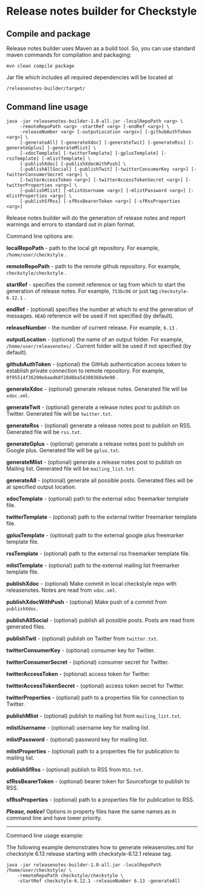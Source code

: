 # Release notes builder for Checkstyle

## Compile and package

Release notes builder uses Maven as a build tool. So, you can use standard maven commands
for compilation and packaging:

```
mvn clean compile package
```

Jar file which includes all required dependencies will be located at

```
/releasenotes-builder/target/
```

## Command line usage
```
java -jar releasenotes-builder-1.0-all.jar -localRepoPath <arg> \
     -remoteRepoPath <arg> -startRef <arg> [-endRef <arg>] \
     -releaseNumber <arg> [-outputLocation <args>] [-githubAuthToken <arg>] \
     [-generateAll] [-generateXdoc] [-generateTwit] [-generateRss] [-generateGplus] [-generateMlist] \
     [-xdocTemplate] [-twitterTemplate] [-gplusTemplate] [-rssTemplate] [-mlistTemplate] \
     [-publishXdoc] [-publishXdocWithPush] \
     [-publishAllSocial] [-publishTwit] [-twitterConsumerKey <arg>] [-twitterConsumerSecret <arg>] \
     [-twiterAccessToken <arg>] [-twitterAccessTokenSecret <arg>] [-twitterProperties <arg>] \
     [-publishMlist] [-mlistUsername <arg>] [-mlistPassword <arg>] [-mlistProperties <arg>] \
     [-publishSfRss] [-sfRssBearerToken <arg>] [-sfRssProperties <arg>]
```

Release notes builder will do the generation of release notes and report warnings and errors to
standard out in plain format.

Command line options are:

**localRepoPath** - path to the local git repository. For example,  ```/home/user/checkstyle``` .

**remoteRepoPath** - path to the remote github repository. For example, ```checkstyle/checkstyle``` .

**startRef** - specifies the commit reference or tag from which to start the generation of
release notes. For example, ```753bc06``` or just tag ```checkstyle-6.12.1``` .

**endRef** - (optional) specifies the number at which to end the generation of messages.
```HEAD``` reference will be used if not specified (by default).

**releaseNumber** - the number of current release. For example, ```6.13``` .

**outputLocation** - (optional) the name of an output folder. For example, ```/home/user/releasenotes/```
. Current folder will be used if not specified (by default).

**githubAuthToken** - (optional) the GitHub authentication access token to establish private connection to remote repository. For example, `0f95514f36200ebaadb8f28d8ba54300360a9e90` .

**generateXdoc** - (optional) generate release notes. Generated file will be ```xdoc.xml```.

**generateTwit** - (optional) generate a release notes post to publish on Twitter. Generated file will be ```twitter.txt```.

**generateRss** - (optional) generate a release notes post to publish on RSS. Generated file will be ```rss.txt```.

**generateGplus** - (optional) generate a release notes post to publish on Google plus. Generated file will be ```gplus.txt```.

**generateMlist** - (optional) generate a release notes post to publish on Mailing list. Generated file will be ```mailing_list.txt```.

**generateAll** - (optional) generate all possible posts. Generated files will be at specified output location.

**xdocTemplate** - (optional) path to the external xdoc freemarker template file.

**twitterTemplate** - (optional) path to the external twitter freemarker template file.

**gplusTemplate** - (optional) path to the external google plus freemarker template file.

**rssTemplate** - (optional) path to the external rss freemarker template file.

**mlistTemplate** - (optional) path to the external mailing list freemarker template file.

**publishXdoc** - (optional) Make commit in local checkstyle repo with releasenotes. Notes are read from ```xdoc.xml```.

**publishXdocWithPush** - (optional) Make push of a commit from ```publishXdoc```.

**publishAllSocial** - (optional) publish all possible posts. Posts are read from generated files.

**publishTwit** - (optional) publish on Twitter from ```twitter.txt```.

**twitterConsumerKey** - (optional) consumer key for Twitter.

**twitterConsumerSecret** - (optional) consumer secret for Twitter.

**twitterAccessToken** - (optional) access token for Twitter.

**twitterAccessTokenSecret** - (optional) access token secret for Twitter.

**twitterProperties** - (optional) path to a properties file for connection to Twitter.

**publishMlist** - (optional) publish to mailing list from ```mailing_list.txt```.

**mlistUsername** - (optional) username key for mailing list.

**mlistPassword** - (optional) password key for mailing list.

**mlistProperties** - (optional) path to a properties file for publication to mailing list.

**publishSfRss** - (optional) publish to RSS from ```RSS.txt```.

**sfRssBearerToken** - (optional) bearer token for Sourceforge to publish to RSS.

**sfRssProperties** - (optional) path to a properties file for publication to RSS.

_**Please, notice!**_
Options in property files have the same names as in command line and have lower priority.

--------------------

Command line usage example:

The following example demonstrates how to generate releasenotes.xml for checkstyle 6.13 release starting with checkstyle-6.12.1 release tag.

```
java -jar releasenotes-builder-1.0-all.jar -localRepoPath /home/user/checkstyle/ \
    -remoteRepoPath checkstyle/checkstyle \
    -startRef checkstyle-6.12.1 -releaseNumber 6.13 -generateAll
```
